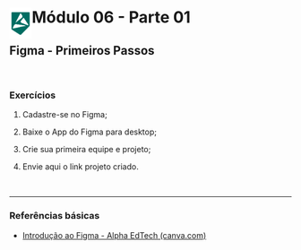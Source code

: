 <div display="flex">
    <img src="../assets/imgs/alpha-logo.png" width="40px" align="left"/>
    <h1>Módulo 06 - Parte 01</h1>
</div>

## Figma - Primeiros Passos

&nbsp;

### Exercícios

1. Cadastre-se no Figma;

1. Baixe o App do Figma para desktop;

1. Crie sua primeira equipe e projeto;

1. Envie aqui o link projeto criado.

&nbsp;

---

### Referências básicas

- [Introdução ao Figma - Alpha EdTech (canva.com)](https://www.canva.com/design/DAEtNVrFu6s/-l0fcCJxaW9TIJTeh0EHOg/view?utm_content=DAEtNVrFu6s&utm_campaign=designshare&utm_medium=link&utm_source=publishpresent)